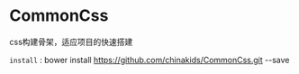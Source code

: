 # CommonCss

css构建骨架，适应项目的快速搭建

`install` : bower install https://github.com/chinakids/CommonCss.git --save